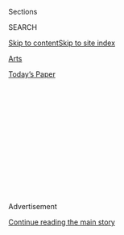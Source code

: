 <div id="app">

<div>

<div>

<div>

<div class="NYTAppHideMasthead css-1q2w90k e1suatyy0">

<div class="section css-ui9rw0 e1suatyy2">

<div class="css-eph4ug er09x8g0">

<div class="css-6n7j50">

</div>

<span class="css-1dv1kvn">Sections</span>

<div class="css-10488qs">

<span class="css-1dv1kvn">SEARCH</span>

</div>

[Skip to content](#site-content)[Skip to site index](#site-index)

</div>

<div id="masthead-section-label" class="css-1wr3we4 eaxe0e00">

[Arts](https://www.nytimes.com/section/arts)

</div>

<div class="css-10698na e1huz5gh0">

</div>

</div>

<div id="masthead-bar-one" class="section hasLinks css-15hmgas e1csuq9d3">

<div class="css-uqyvli e1csuq9d0">

</div>

<div class="css-1uqjmks e1csuq9d1">

</div>

<div class="css-9e9ivx">

[](https://myaccount.nytimes.com/auth/login?response_type=cookie&client_id=vi)

</div>

<div class="css-1bvtpon e1csuq9d2">

[Today’s Paper](https://www.nytimes.com/section/todayspaper)

</div>

</div>

</div>

</div>

<div data-aria-hidden="false">

<div id="site-content" role="main">

<div>

<div class="css-1aor85t" style="opacity:0.000000001;z-index:-1;visibility:hidden">

<div class="css-1hqnpie">

<div class="css-epjblv">

<span class="css-17xtcya">[Arts](/section/arts)</span><span class="css-x15j1o">|</span><span class="css-fwqvlz">ORSON
WELLES IS DEAD AT 70; INNOVATOR OF FILM AND STAGE</span>

</div>

<div class="css-k008qs">

<div class="css-1iwv8en">

<span class="css-18z7m18"></span>

<div>

</div>

</div>

<span class="css-1n6z4y">https://nyti.ms/29BToUi</span>

<div class="css-1705lsu">

<div class="css-4xjgmj">

<div class="css-4skfbu" role="toolbar" data-aria-label="Social Media Share buttons, Save button, and Comments Panel with current comment count" data-testid="share-tools">

  - 
  - 
  - 
  - 
    
    <div class="css-6n7j50">
    
    </div>

  - 

</div>

</div>

</div>

</div>

</div>

</div>

<div id="NYT_TOP_BANNER_REGION" class="css-13pd83m">

</div>

<div id="top-wrapper" class="css-1sy8kpn">

<div id="top-slug" class="css-l9onyx">

Advertisement

</div>

[Continue reading the main story](#after-top)

<div class="ad top-wrapper" style="text-align:center;height:100%;display:block;min-height:250px">

<div id="top" class="place-ad" data-position="top" data-size-key="top">

</div>

</div>

<div id="after-top">

</div>

</div>

<div id="sponsor-wrapper" class="css-1hyfx7x">

<div id="sponsor-slug" class="css-19vbshk">

Supported by

</div>

[Continue reading the main story](#after-sponsor)

<div id="sponsor" class="ad sponsor-wrapper" style="text-align:center;height:100%;display:block">

</div>

<div id="after-sponsor">

</div>

</div>

ORSON WELLES IS DEAD AT 70

<div class="css-1vkm6nb ehdk2mb0">

# ORSON WELLES IS DEAD AT 70; INNOVATOR OF FILM AND STAGE

</div>

<div class="css-xt80pu e12qa4dv0">

<div class="css-18e8msd">

<div class="css-vp77d3 epjyd6m0">

<div class="css-1baulvz">

<span class="css-1baulvz" itemprop="author">Special to the New York
Times</span>

</div>

</div>

  - Oct. 11, 1985

  - 
    
    <div class="css-4xjgmj">
    
    <div class="css-d8bdto" role="toolbar" data-aria-label="Social Media Share buttons, Save button, and Comments Panel with current comment count" data-testid="share-tools">
    
      - 
      - 
      - 
      - 
        
        <div class="css-6n7j50">
        
        </div>
    
      - 
    
    </div>
    
    </div>

</div>

</div>

<div class="section meteredContent css-1r7ky0e" name="articleBody" itemprop="articleBody">

<div class="css-j3uhc5">

<div class="css-1ve50l5">

<div class="css-1si6tjw">

<div class="css-p5jc4e">

![<span class="css-cnj6d5 e1z0qqy90" itemprop="copyrightHolder"><span class="css-1ly73wi e1tej78p0">Credit...</span><span><span>The
New York Times
Archives</span></span></span>](https://s1.nyt.com/timesmachine/pages/1/1985/10/11/070522_360W.png?quality=75&auto=webp&disable=upscale)

</div>

<div class="css-1s1pakw">

<div class="css-udpjq9">

See the article in its original context from  
October 11, 1985, <span>Section A,</span> Page
1<span class="css-iry6ay"></span>[Buy
Reprints](https://store.nytimes.com/collections/new-york-times-page-reprints?utm_source=nytimes&utm_medium=article-page&utm_campaign=reprints)

</div>

<div class="css-1nq039c">

[View on
timesmachine](http://timesmachine.nytimes.com/timesmachine/1985/10/11/070522.html)

</div>

<div class="css-1gus26i">

TimesMachine is an exclusive benefit for home delivery and digital
subscribers.

</div>

</div>

</div>

<div class="css-1mweozg">

<div class="css-14uxcda">

About the Archive

</div>

<div class="css-6hi8ev">

This is a digitized version of an article from The Times’s print
archive, before the start of online publication in 1996. To preserve
these articles as they originally appeared, The Times does not alter,
edit or update them.

</div>

<div class="css-6hi8ev">

Occasionally the digitization process introduces transcription errors or
other problems; we are continuing to work to improve these archived
versions.

</div>

</div>

</div>

</div>

<div class="css-1fanzo5 StoryBodyCompanionColumn">

<div class="css-53u6y8">

Orson Welles, the Hollywood ''boy wonder'' who created the film classic
''Citizen Kane,'' scared tens of thousands of Americans with a realistic
radio report of a Martian invasion of New Jersey and changed the face of
film and theater with his daring new ideas, died yesterday in Los
Angeles, apparently of a heart attack. He was 70 years old and lived in
Las Vegas, Nev.

An assistant coroner in Los Angeles, Donald Messerle, said Welles's
death ''appears to be natural in origin.'' He had been under treatment
for diabetes as well as a heart ailment, his physician reported.
Welles's body was found by his chauffeur.

Despite the feeling of many that his career - which evoked almost
constant controversy over its 50 years -was one of largely unfulfilled
promise, Welles eventually won the respect of his colleagues. He
received the Lifetime Achievement Award of the American Film Institute
in 1975, and last year the Directors Guild of America gave him its
highest honor, the D. W. Griffith Award.

An Unorthodox Style

His unorthodox casting and staging for the theater gave new meaning to
the classics and to contemporary works. As the ''Wonder Boy'' of
Broadway in the 1930's, he set the stage on its ear with a ''Julius
Caesar'' set in Fascist Italy, an all-black ''Macbeth'' and his
presentation of Marc Blitzstein's ''Cradle Will Rock.'' His Mercury
Theater of the Air set new standards for radio drama, and in one
performance panicked thousands across the nation.

</div>

</div>

<div class="css-1fanzo5 StoryBodyCompanionColumn">

<div class="css-53u6y8">

In film, his innovations in deep-focus technology and his use of theater
esthetics - long takes without close-ups, making the viewer's eye search
the screen as if it were a stage - created a new vocabulary for the
cinema.

Frequently Used Cliche

By age 24, he was already being described by the press as a has-been - a
cliche that would dog him all his life. But at that very moment Welles
was creating ''Citizen Kane,'' generally considered one of the best
motion pictures ever made. This scenario was repeated several times. His
second film, ''The Magnificent Ambersons,'' was poorly received, but is
now also regarded as a classic, although the distributors re-edited it
and Welles never liked the result. ''Falstaff'' and ''Touch of Evil,''
two of his later films, were also changed by others before their
release.

For his failure to realize his dreams, Welles blamed his critics and the
financiers of Hollywood. Others blamed what they described as his
erratic, egotistical, self-indulgent and self-destructive temperament.
But in the end, few denied his genius.

He was a Falstaffian figure, 6 feet 2 inches tall, weighing well over
200 pounds, with a huge appetite for good food and drink and large
cigars. Loud, brash, amusing and insufferable by turns, he made friends
and enemies by the score.

His life was a series of adventures whose details are fuzzy, in part
because he was a bit of a fabulist, delighting in pulling the legs of
listeners, in part because the credit for his achievements is the
subject of fierce controversy.

</div>

</div>

<div class="css-1fanzo5 StoryBodyCompanionColumn">

<div class="css-53u6y8">

George Orson Welles was born in Kenosha, Wis., on May 6, 1915, the son
of Richard Head Welles, an inventor and manufacturer, and of the former
Beatrice Ives. His mother was dedicated to the theater, and Welles said
he made his debut at 2 as the child of ''Madame Butterfly'' in an opera
performance.

A Genius at 18 Months

According to ''Orson Welles,'' an authorized biography by Barbara
Leaming published a few weeks ago, Welles's genius was discovered when
he was only 18 months old, not by a Broadway producer or agent but by
his doctor, Maurice Bernstein, who, pronouncing the child a prodigy,
began to furnish him with a long series of educational gifts. These
included a violin, painting supplies, a magic kit, theatrical makeup
kits and even a conductor's baton.

His parents were divorced; Mrs. Welles died when he was 6, and he spent
several years traveling around the world with his father, a bon vivant.

At 10, he entered the Todd School in Woodstock, Ill. His five years
there were his only formal education.

Under the guidance of Roger Hill, the headmaster, young Orson steeped
himself in student theater, staging and acting in a series of
Shakespeare productions. Together, he and Mr. Hill edited ''Everybody's
Shakespeare,'' a text for school productions, which sold well for many
years.

On his graduation, he took a brief course in painting at the Chicago Art
Institute, then sailed for Ireland on a sketching tour. There, smoking a
cigar to disguise the fact that he was only 16, he managed to convince
the Gate Theater in Dublin that he was a Theater Guild actor on a
holiday.

</div>

</div>

<div class="css-1fanzo5 StoryBodyCompanionColumn">

<div class="css-53u6y8">

He went on as the Duke in ''Jew Suss,'' followed it with other featured
parts and even achieved a featured role at the eminent Abbey Theater,
all in his first professional season. Then, after a spell of travel in
Spain and Morocco, he returned to Chicago.

Toured With Katharine Cornell

Through Thornton Wilder and Alexander Woollcott, Welles was introduced
to Katharine Cornell, who engaged him for supporting roles in a tour
that included ''Candida,'' ''Romeo and Juliet'' and ''The Barretts of
Wimpole Street.'' When Miss Cornell opened ''Romeo and Juliet'' on
Broadway on Dec. 20, 1934, Welles played Tybalt. He was then 19 years
old.

Like everything else he did, Welles's acting was a subject of
controversy. Some critics would always accuse him of hamming, of hogging
the limelight - especially when he was also the director. But many
professionals and a large public found his presence electrifying. ''He
has the manner of a giant with the look of a child,'' said Jean Cocteau,
''a lazy activeness, a mad wisdom, a solitude encompassing the world.''

Early in his Broadway career, Welles picked up supplementary income as a
radio actor. He became familiar to millions as the sepulchral voice of
''The Shadow,'' a wizard who turned virtually invisible to foil
criminals. But he kept up with the theater; in 1935 he was engaged by
the producer-director John Houseman to star in Archibald MacLeish's
poetic drama of the Depression, ''Panic,'' in which he portrayed a
tycoon.

To combat unemployment, the Roosevelt Administration had set up the
Works Progress Administration, one of the many projects of which was the
Federal Theater. With Mr. Houseman as manager and Welles as director, it
mounted several striking productions - the black ''Macbeth,'' a starkly
austere ''Dr. Faustus,'' a comic ''Horse Eats Hat'' - that excited the
theater world.

Even more than some other W.P.A. projects, the Federal Theater also
stirred conservative wrath. The last straw came when a troupe featuring
Howard da Silva and Will Geer prepared to stage ''The Cradle Will
Rock,'' a leftist musical by Marc Blitzstein, in 1937.

</div>

</div>

<div class="css-1fanzo5 StoryBodyCompanionColumn">

<div class="css-53u6y8">

The authorities banned the production and locked the company out of the
theater on opening night. Welles joined the cast and an audience of
2,000 in a march up Sixth Avenue to a rented theater. To evade the ban,
the actors sang from seats in the auditorium, with Mr. Blitzstein
conducting from a piano on stage.

Co-founded the Mercury

The Federal Theater soon was liquidated, but Welles and Mr. Houseman
went on to found the Mercury Theater. Its first production in late 1937,
a ''Julius Caesar'' in modern dress with overtones of Fascist Italy, was
a smash hit. The Mercury took in the production of ''The Cradle Will
Rock'' that had been banned by Government authorities; it had success
also with ''Shoemaker's Holiday'' and ''Heartbreak House.''

Chiefly to provide its actors with steady income, the company signed up
with CBS Radio as the Mercury Theater of the Air. Its acting, dramatic
tension and inventive use of sound effects set new highs in radio
theater.

On Oct. 30, 1938, the Mercury Theater of the Air presented a
dramatization of H. G. Wells's ''War of the Worlds,'' in the form of
news bulletins and field reporting from the scene of a supposed Martian
invasion of New Jersey. It was an event unique in broadcast history,
frequently recalled in books, magazine articles and repeat performances.

Many thousands of listeners tuned in after the introduction, heard the
music interrupted by flash bulletins and panicked. Some armed themselves
and prepared to fight the invaders; many more seized a few belongings
and fled for the hills. Police switchboards around the country were
flooded with calls.

Welles was already famous; a few weeks earlier, at age 23, he had
appeared on the cover of Time magazine as the ''Wonder Boy'' of the
theater. Now he was suddenly a household word -the target of some
indignation, but also of amused admiration.

</div>

</div>

<div class="css-1fanzo5 StoryBodyCompanionColumn">

<div class="css-53u6y8">

Hollywood Contract

The Mercury Theater on Broadway was nevertheless a financial failure,
and ended its theatrical existence in early 1939. The following season
the company, including such relatively unknown actors as Agnes
Moorehead, Joseph Cotten and Everett Sloane, went to Hollywood under a
contract with R.K.O. that granted Welles total artistic freedom.

On his first visit to a film studio, Welles is said to have marveled,
''This is the biggest electric-train set any boy ever had.'' The movie
community, however, was not entranced by the unconventional young
interloper.

A Saturday Evening Post profile in 1940 reflected this view. ''Orson was
an old war horse in the infant prodigy line by the time he was 10,'' it
said. ''He had already seen eight years' service as a child genius. Some
see the 24-year-old boy of today as a mere shadow of the 2-year-old man
they used to know.''

Welles was then directing ''Citizen Kane,'' based on a scenario by
Herman J. Mankiewicz, with himself in the title role. An impressionistic
biography of a newspaper publisher strongly suggestive of William
Randolph Hearst, it is now fabled for its use of flashback, deep-focus
photography, sets with ceilings, striking camera angles and imaginative
sound and cutting.

Kenneth Tynan has written, ''Nobody who saw 'Citizen Kane' at an
impressionable age will ever forget the experience; overnight, the
American cinema had acquired an adult vocabulary, a dictionary instead
of a phrase book for illiterates.'' Stanley Kauffmann called it ''the
best serious picture ever made in this country.''

Accusations and Rebuttals

The making of ''Kane'' has been the subject of fierce polemics. Pauline
Kael, in a famous New Yorker article in 1971, called it a ''shallow
masterpiece'' and ''comic-strip tragic,'' and accused Welles of trying
to deny credit to Mr. Mankiewicz, Mr. Houseman and the cameraman, Gregg
Toland. This has been rebutted in part by Mr. Houseman - who said he had
been the pupil and Welles the teacher in stage creation - and in great
detail by many Welles admirers, notably the director Peter Bogdanovich.

</div>

</div>

<div class="css-1fanzo5 StoryBodyCompanionColumn">

<div class="css-53u6y8">

It turned out that Miss Kael had not sought to question Welles. His
defenders concede that he had thrown violent tantrums, leading to the
departure of Mr. Houseman, but say he was frequently generous in praise
of his collaborators.

More seriously, the Hearst newspaper chain was accused of seeking to
block the showing of ''Kane'' and it long barred mention of Welles and
his film in its publications. ''Citizen Kane'' could neither be reviewed
nor advertised in its newspapers. An offer was made to pay R.K.O. what
it had cost to make the picture plus a modest profit - well below $1
million in all - to destroy all prints of the film.

This was refused. But ''Kane'' drew a mixed reception when it opened in
1941, and it was years before it turned into a profit maker. Welles won
an Academy Award for writing the film, and was nominated for directing
and acting awards.

Meanwhile, Welles was making Mercury's second movie, ''The Magnificent
Ambersons.'' At the close of shooting, Welles acceded to a request by
Washington that he fly to Rio de Janeiro to make a good-neighborly
documentary on the Mardi Gras. On his return, he found that an impatient
R.K.O. had done the final cutting of ''The Magnificent Ambersons.''

Difficulty With Financing

He was deeply hurt, and he disowned the film. On the movie company's
side, the assertion was made that Welles was impossible to deal with on
content, and unreliable on costs and completion dates. This perception,
encouraged by some journalists, made it forever afterward difficult for
Welles to obtain financing for his projects.

Welles and his supporters retorted that his budgets were always low,
sometimes remarkably so, and that his shooting schedules were sometimes
extaordinarily tight. Some concede that, never satisfied with his work,
he had an almost neurotic reluctance to view it when done, and several
uncompleted works remain in storage.

</div>

</div>

<div class="css-1fanzo5 StoryBodyCompanionColumn">

<div class="css-53u6y8">

After ''The Magnificent Ambersons,'' the tireless Welles returned to
Broadway in 1941 to direct a dramatization of Richard Wright's ''Native
Son,'' which was a triumph; did a series of wartime propaganda
broadcasts for the Government; produced and acted in the movie thriller
''Journey Into Fear'' (1942), which was a failure, and starred as Mr.
Rochester in the highly popular ''Jane Eyre'' (1943).

Rejected by the Army because of flat feet, he took part as a magician -
another of his talents - in a tour of the European Theater of
Operations, in which his act was sawing Marlene Dietrich in half. Back
home after the war, he adapted and staged a Cole Porter musical version
of ''Around the World in 80 Days'' in 1946 that was praised by critics
but failed at the box office. He lost $350,000 of his own money in the
production.

He also directed and acted in a Hollywood spy thriller, ''The
Stranger,'' in 1946, and produced, directed and co-starred with Rita
Hayworth in ''The Lady From Shanghai,'' in 1948.

Three Marriages

He and Miss Hayworth, who were married in 1943, were divorced in 1948.
They had a daughter, Rebecca. Welles had a son, Christopher, from his
first marriage, to Virginia Nicholson, which also ended in divorce. In
1955, he married the Italian actress Paola Mori, who appeared with him
in his ''Mr. Arkadin.'' They have a daughter, Beatrice.

In part because of his losses from ''Around the World,'' which were
ruled nondeductible for tax purposes, Welles moved to Europe, where he
lived most often in Spain, for many years. From time to time, he would
act in a film or television show or in television commercials - he was
always in demand as a performer - and from time to time would use his
earnings and what financing he could raise to make a picture, or part of
one. His acting talents enhanced such films - made by other directors -
as ''Tomorrow Is Forever,'' ''The Third Man,'' ''Compulsion,'' ''A Man
for All Seasons'' and ''Catch-22.''

In Italy and Morocco, at intervals from 1949 to 1952, he put together
and starred in ''Othello'' and ''Macbeth.'' The latter film, shot in
three weeks, has been violently criticized. In Mexico and Paris,
beginning in 1955, he filmed the not yet completed ''Don Quixote.'' In
four European countries in 1954, he made ''Mr. Arkadin,'' based on a
thriller he had written himself.

</div>

</div>

<div class="css-1fanzo5 StoryBodyCompanionColumn">

<div class="css-53u6y8">

In Paris and Zagreb, Yugoslavia, in 1962, he wrote, directed and acted
in ''The Trial,'' based on the Kafka novel. Many critics decry it; some
call it a masterpiece. He completed two other films in Europe and, in
1970, began a major project, ''The Other Side of the Wind,'' which
remains unfinished. His last directorial effort to be released was ''The
Immortal Story'' in 1968; he also performed in it.

In 1958, Welles returned briefly to Hollywood to act with Charlton
Heston in ''Touch of Evil.'' At Mr. Heston's suggestion, Welles was
enlisted as director as well. Some admirers consider it one of his best
films, and its opening scene, coming to a climax in a car explosion, is
a model of the genre, although Welles was to complain that it, too, had
been re-edited by the studio without his permission.

He also staged, and appeared in, a successful run of ''Othello'' in
London, and was featured in dozens of television shows.

Boycotted New York Stage

He refused to appear on Broadway, however, after an unfortunate
appearance in ''King Lear'' during which, having broken an ankle, he
acted in a wheelchair. He vowed that he would never return to the New
York stage while Walter Kerr was still a critic there. Writing for The
New York Herald Tribune, Mr. Kerr had described Welles as ''a buffoon,''
''an actor without talent'' and ''an international joke, possibly the
world's youngest has-been.''

Mr. Kerr was not the only hostile critic. In 1963 Stanley Kauffmann,
although more admiring of Welles's virtuosity, also accused him of
overacting and concluded, ''After 'Kane,' his film directing consists of
sometimes glittering, often wild attempts to recapture that first fine
careful rapture.''

That was the common reception given in this country to Welles's film
''Falstaff,'' which had been hailed in Europe under the title ''Chimes
at Midnight.'' When it appeared here in 1967, a number of critics panned
it, one calling Welles ''inarticulate'' and saying he made Falstaff ''a
sort of Jackie Gleason.''

</div>

</div>

<div class="css-1fanzo5 StoryBodyCompanionColumn">

<div class="css-53u6y8">

More recently, however, The Times's Vincent Canby wrote that the picture
''may be the greatest Shakespearean film ever made.''

The film and television writer Stephen Farber commented: ''Looking back
over American movie history - a history of wrecked careers - you begin
to see that the critics have a lot to answer for. The classic victim is
Orson Welles.''

This was, of course, also Welles's view. He complained, ''They don't
review my work - they review me.'' It cannot be doubted that his
flamboyant personality, his enormous early success, his pride and his
lofty aspirations caused critics to measure him against standards they
might not have applied to a more modest film maker.

He was the legendary sort of figure upon whom old anecdotes are rehung.
Mr. Mankiewicz, for example, was reported by Miss Kael to have said of
Welles, ''There, but for the grace of God, goes God.''

Welles inspired harsh criticism, yet most people felt that even his most
unsuccessful, most self-indulgent works all had some feature, some turn
that was memorable. There were no dissenters when, at the dedication of
a Theater Hall of Fame in New York 1n 1972, his name was among the first
to be chosen.

He is survived by his wife and three children.

</div>

</div>

</div>

<div>

</div>

<div>

</div>

<div>

</div>

<div>

<div id="bottom-wrapper" class="css-1ede5it">

<div id="bottom-slug" class="css-l9onyx">

Advertisement

</div>

[Continue reading the main story](#after-bottom)

<div id="bottom" class="ad bottom-wrapper" style="text-align:center;height:100%;display:block;min-height:90px">

</div>

<div id="after-bottom">

</div>

</div>

</div>

</div>

</div>

## Site Index

<div>

</div>

## Site Information Navigation

  - [© <span>2020</span> <span>The New York Times
    Company</span>](https://help.nytimes.com/hc/en-us/articles/115014792127-Copyright-notice)

<!-- end list -->

  - [NYTCo](https://www.nytco.com/)
  - [Contact
    Us](https://help.nytimes.com/hc/en-us/articles/115015385887-Contact-Us)
  - [Work with us](https://www.nytco.com/careers/)
  - [Advertise](https://nytmediakit.com/)
  - [T Brand Studio](http://www.tbrandstudio.com/)
  - [Your Ad
    Choices](https://www.nytimes.com/privacy/cookie-policy#how-do-i-manage-trackers)
  - [Privacy](https://www.nytimes.com/privacy)
  - [Terms of
    Service](https://help.nytimes.com/hc/en-us/articles/115014893428-Terms-of-service)
  - [Terms of
    Sale](https://help.nytimes.com/hc/en-us/articles/115014893968-Terms-of-sale)
  - [Site Map](https://spiderbites.nytimes.com)
  - [Help](https://help.nytimes.com/hc/en-us)
  - [Subscriptions](https://www.nytimes.com/subscription?campaignId=37WXW)

</div>

</div>

</div>

</div>
